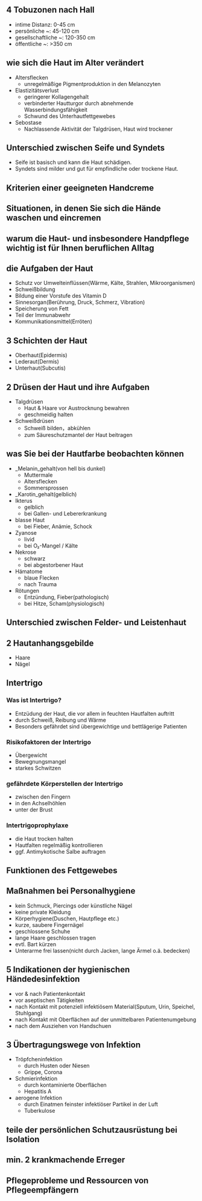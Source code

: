 ## 4 Tobuzonen nach Hall
- intime Distanz: 0-45 cm
- persönliche ~: 45-120 cm
- gesellschaftliche ~: 120-350 cm
- öffentliche ~: >350 cm
## wie sich die Haut im Alter verändert
- Altersflecken
  - unregelmäßige Pigmentproduktion in den Melanozyten
- Elastizitätsverlust
  - geringerer Kollagengehalt
  - verbinderter Hautturgor durch abnehmende Wasserbindungsfähigkeit
  - Schwund des Unterhautfettgewebes
- Sebostase
  - Nachlassende Aktivität der Talgdrüsen, Haut wird trockener
## Unterschied zwischen Seife und Syndets
- Seife ist basisch und kann die Haut schädigen.
- Syndets sind milder und gut für empfindliche oder trockene Haut.
## Kriterien einer geeigneten Handcreme
## Situationen, in denen Sie sich die Hände waschen und eincremen
## warum die Haut- und insbesondere Handpflege wichtig ist für Ihnen beruflichen Alltag
## die Aufgaben der Haut
- Schutz vor Umwelteinflüssen(Wärme, Kälte, Strahlen, Mikroorganismen)
- Schweißbildung
- Bildung einer Vorstufe des Vitamin D
- Sinnesorgan(Berührung, Druck, Schmerz, Vibration)
- Speicherung von Fett
- Teil der Immunabwehr
- Kommunikationsmittel(Erröten)
## 3 Schichten der Haut
- Oberhaut(Epidermis)
- Lederaut(Dermis)
- Unterhaut(Subcutis)
## 2 Drüsen der Haut und ihre Aufgaben
- Talgdrüsen
  - Haut & Haare vor Austrocknung bewahren
  - geschmeidig halten
- Schweißdrüsen
  - Schweiß bilden，abkühlen
  - zum Säureschutzmantel der Haut beitragen
## was Sie bei der Hautfarbe beobachten können
- _Melanin_gehalt(von hell bis dunkel)
  - Muttermale
  - Altersflecken
  - Sommersprossen
- _Karotin_gehalt(gelblich)
- Ikterus
  - gelblich
  - bei Gallen- und Lebererkrankung
- blasse Haut
  - bei Fieber, Anämie, Schock
- Zyanose
  - livid
  - bei O₂-Mangel / Kälte
- Nekrose
  - schwarz
  - bei abgestorbener Haut
- Hämatome
  - blaue Flecken
  - nach Trauma
- Rötungen
  - Entzündung, Fieber(pathologisch)
  - bei Hitze, Scham(physiologisch)
## Unterschied zwischen Felder- und Leistenhaut

## 2 Hautanhangsgebilde
- Haare
- Nägel
## Intertrigo
### Was ist Intertrigo?
- Entzüdung der Haut, die vor allem in feuchten Hautfalten auftritt
- durch Schweiß, Reibung und Wärme
- Besonders gefährdet sind übergewichtige und bettlägerige Patienten
### Risikofaktoren der Intertrigo
- Übergewicht
- Bewegnungsmangel
- starkes Schwitzen
### gefährdete Körperstellen der Intertrigo
- zwischen den Fingern
- in den Achselhöhlen
- unter der Brust
### Intertrigoprophylaxe
- die Haut trocken halten
- Hautfalten regelmäßig kontrollieren
- ggf. Antimykotische Salbe auftragen
## Funktionen des Fettgewebes
## Maßnahmen bei Personalhygiene
- kein Schmuck, Piercings oder künstliche Nägel
- keine private Kleidung
- Körperhygiene(Duschen, Hautpflege etc.)
- kurze, saubere Fingernägel
- geschlossene Schuhe
- lange Haare geschlossen tragen
- evtl. Bart kürzen
- Unterarme frei lassen(nicht durch Jacken, lange Ärmel o.ä. bedecken)
## 5 Indikationen der hygienischen Händedesinfektion
- vor & nach Patientenkontakt
- vor aseptischen Tätigkeiten
- nach Kontakt mit potenziell infektiösem Material(Sputum, Urin, Speichel, Stuhlgang)
- nach Kontakt mit Oberflächen auf der unmittelbaren Patientenumgebung
- nach dem Ausziehen von Handschuen
## 3 Übertragungswege von Infektion
- Tröpfcheninfektion
  - durch Husten oder Niesen
  - Grippe, Corona
- Schmierinfektion
  - durch kontaminierte Oberflächen
  - Hepatitis A
- aerogene Infektion
  - durch Einatmen feinster infektiöser Partikel in der Luft
  - Tuberkulose
## teile der persönlichen Schutzausrüstung bei Isolation
## min. 2 krankmachende Erreger
## Pflegeprobleme und Ressourcen von Pflegeempfängern
